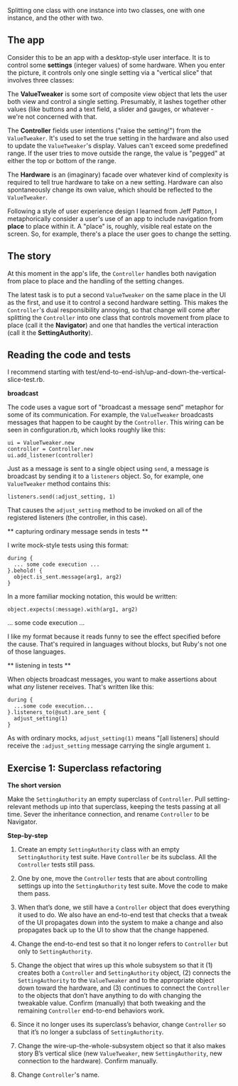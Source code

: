 Splitting one class with one instance into two classes, one
with one instance, and the other with two.

The app
------

Consider this to be an app with a desktop-style user
interface. It is to control some **settings** (integer values)
of some hardware. When you enter the picture, it controls
only one single setting via a "vertical slice" that involves
three classes:

The **ValueTweaker** is some sort of composite view object
that lets the user both view and control a single
setting. Presumably, it lashes together other values (like
buttons and a text field, a slider and gauges, or whatever -
we're not concerned with that.

The **Controller** fields user intentions ("raise the
setting!") from the `ValueTweaker`. It's used to set the true
setting in the hardware and also used to update the
`ValueTweaker`'s display. Values can't exceed some predefined
range. If the user tries to move outside the range, the
value is "pegged" at either the top or bottom of the range.

The **Hardware** is an (imaginary) facade over whatever kind
of complexity is required to tell true hardware to take on a
new setting. Hardware can also spontaneously change its own
value, which should be reflected to the `ValueTweaker`. 


Following a style of user experience design I learned from
Jeff Patton, I metaphorically consider a user's use of an
app to include navigation from **place** to place within it. A
"place" is, roughly, visible real estate on the screen. So,
for example, there's a place the user goes to change the
setting. 

The story
-------

At this moment in the app's life, the `Controller` handles
both navigation from place to place and the handling of the
setting changes. 

The latest task is to put a second `ValueTweaker` on the same
place in the UI as the first, and use it to control a second
hardware setting. This makes the `Controller`'s dual
responsibility annoying, so that change will come after
splitting the `Controller` into one class that controls
movement from place to place (call it the **Navigator**) and one
that handles the vertical interaction (call it the
**SettingAuthority**). 

Reading the code and tests
--------------

I recommend starting with
test/end-to-end-ish/up-and-down-the-vertical-slice-test.rb. 

**broadcast**

The code uses a vague sort of "broadcast a message send"
metaphor for some of its communication. For example, the
`ValueTweaker` broadcasts messages that happen to be caught by
the `Controller`. This wiring can be seen in configuration.rb,
which looks roughly like this:

    ui = ValueTweaker.new
    controller = Controller.new
    ui.add_listener(controller)

Just as a message is sent to a single object using `send`, a
message is broadcast by sending it to a `listeners`
object. So, for example, one `ValueTweaker` method contains
this:

    listeners.send(:adjust_setting, 1)

That causes the `adjust_setting` method to be invoked on all
of the registered listeners (the controller, in this case).

** capturing ordinary message sends in tests **

I write mock-style tests using this format:

    during {
      ... some code execution ...
    }.behold! {
      object.is_sent.message(arg1, arg2)
    }

In a more familiar mocking notation, this would be written:

    object.expects(:message).with(arg1, arg2)
   ... some code execution ...

I like my format because it reads funny to see the effect
specified before the cause. That's required in languages
without blocks, but Ruby's not one of those languages.

** listening in tests **

When objects broadcast messages, you want to make assertions
about what *any* listener receives. That's written like
this:

    during {
      ...some code execution... 
    }.listeners_to(@sut).are_sent {
      adjust_setting(1)
    }

As with ordinary mocks, `adjust_setting(1)` means "[all
listeners] should receive the `:adjust_setting` message
carrying the single argument `1`.


Exercise 1: Superclass refactoring
--------------------------

**The short version**

Make the `SettingAuthority` an empty superclass of
`Controller`. Pull setting-relevant methods up into that
superclass, keeping the tests passing at all time. Sever the
inheritance connection, and rename `Controller` to be
Navigator.

**Step-by-step**

1. Create an empty `SettingAuthority` class with an empty
    `SettingAuthority` test suite. Have `Controller` be its
    subclass. All the `Controller` tests still pass.

1.  One by one, move the `Controller` tests that are about
    controlling settings up into the `SettingAuthority` test
    suite. Move the code to make them pass.

1.  When that’s done, we still have a `Controller` object that
    does everything it used to do. We also have an
    end-to-end test that checks that a tweak of the UI
    propagates down into the system to make a change and
    also propagates back up to the UI to show that the
    change happened.

1. Change the end-to-end test so that it no longer refers to `Controller` but only to `SettingAuthority`.

1. Change the object that wires up this whole subsystem so
   that it (1) creates both a `Controller` and
   `SettingAuthority` object, (2) connects the
   `SettingAuthority` to the `ValueTweaker` and to the
   appropriate object down toward the hardware, and (3)
   continues to connect the `Controller` to the objects that
   don’t have anything to do with changing the tweakable
   value. Confirm (manually) that both tweaking and the
   remaining `Controller` end-to-end behaviors work.

1. Since it no longer uses its superclass’s behavior, change
   `Controller` so that it’s no longer a subclass of
   `SettingAuthority`.

1. Change the wire-up-the-whole-subsystem object so that it
   also makes story B’s vertical slice (new `ValueTweaker`,
   new `SettingAuthority`, new connection to the
   hardware). Confirm manually.

1. Change `Controller`'s name.
